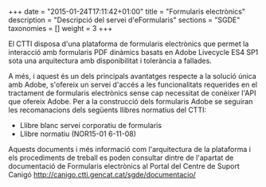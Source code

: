 +++
date        = "2015-01-24T17:11:42+01:00"
title       = "Formularis electrònics"
description = "Descripció del servei d'eFormularis"
sections    = "SGDE"
taxonomies  = []
weight 		= 3
+++

El CTTI disposa d'una plataforma de formularis electrònics que permet la interacció amb formularis PDF dinàmics basats en Adobe Livecycle ES4 SP1 sota una arquitectura amb disponibilitat i tolerància a fallades.

A més, i aquest és un dels principals avantatges respecte a la solució única amb Adobe, s'ofereix un servei d'accés a les funcionalitats requerides en el tractament de formularis electrònics sense cap necessitat de conèixer l'API que ofereix Adobe.
Per a la construcció dels formularis Adobe se seguiran les recomanacions dels següents llibres normatius del CTTI:

- Llibre blanc servei corporatiu de formularis
- Llibre normatiu (NOR15-01 6-11-08)

Aquests documents i més informació com l'arquitectura de la plataforma i els procediments de treball es poden consultar dintre de l'apartat de documentació de Formularis electrònics al Portal del Centre de Suport Canigó http://canigo.ctti.gencat.cat/sgde/documentacio/
